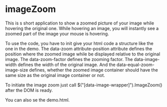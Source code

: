 # imageZoom

This is s short application to show a zoomed picture of your image while hovering the original one. While hovering an image, you will instantly see a zoomed part of the image your mouse is hovering.

To use the code, you have to init give your html code a structure like the one in the demo.
The data-zoom attribute-position attribute defines the position where the zoomed image while be displayed relative to the original image.
The data-zoom-factor defines the zooming factor.
The data-image-width defines the width of the original image.
And the data-equal-zoom-image-size defines, whether the zoomed image container should have the same size as the original image container or not.

To initiate the image zoom just call $("[data-image-wrapper]").ImageZoom() after the DOM is ready.

You can also se the demo.html.
